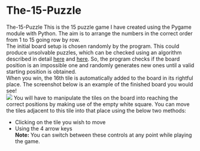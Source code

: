 # The-15-Puzzle
The-15-Puzzle This is the 15 puzzle game I have created using the Pygame module with Python. The aim is to arrange the numbers in the correct order from 1 to 15 going row by row.  
The initial board setup is chosen randomly by the program. This could produce unsolvable puzzles, which can be checked using an algorithm described in detail [here](https://www.cs.bham.ac.uk/~mdr/teaching/modules04/java2/TilesSolvability.html) and [here](https://www.geeksforgeeks.org/check-instance-15-puzzle-solvable/). 
So, the program checks if the board position is an impossible one and randomly generates new ones until a valid starting position is obtained.  
When you win, the 16th tile is automatically added to the board in its rightful place. The screenshot below is an example of the finished board you would see!  
![](https://raw.githubusercontent.com/Aayushi-R/The-15-Puzzle/winning15_ss.PNG)
You will have to manipulate the tiles on the board into reaching the correct positions by making use of the empty white square. You can move the tiles adjacent to this tile into that place using the below two methods:
* Clicking on the tile you wish to move 
* Using the 4 arrow keys  
**Note:** You can switch between these controls at any point while playing the game.

